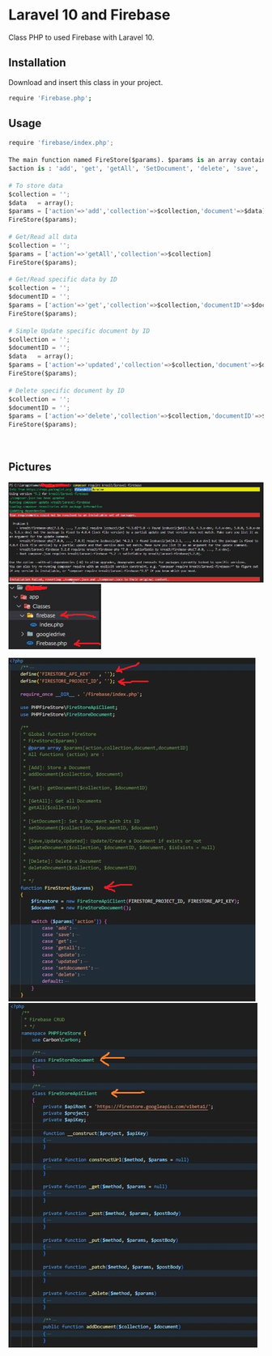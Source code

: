 # Laravel 10 and Firebase

Class PHP to used Firebase with Laravel 10.

## Installation

Download and insert this class in your project.

```bash
require 'Firebase.php';
```

## Usage

```python
require 'firebase/index.php';

The main function named FireStore($params). $params is an array contains four parameters: $params[action,collection,document,documentID].
$action is : 'add', 'get', 'getAll', 'SetDocument', 'delete', 'save', 'update' or 'updated'.

# To store data
$collection = '';
$data   = array();
$params = ['action'=>'add','collection'=>$collection,'document'=>$data]
FireStore($params);

# Get/Read all data
$collection = '';
$params = ['action'=>'getAll','collection'=>$collection]
FireStore($params);

# Get/Read specific data by ID
$collection = '';
$documentID = '';
$params = ['action'=>'get','collection'=>$collection,'documentID'=>$documentID]
FireStore($params);

# Simple Update specific document by ID
$collection = '';
$documentID = '';
$data   = array();
$params = ['action'=>'updated','collection'=>$collection,'document'=>$data,'documentID'=>$documentID]
FireStore($params);

# Delete specific document by ID
$collection = '';
$documentID = '';
$params = ['action'=>'delete','collection'=>$collection,'documentID'=>$documentID]
FireStore($params);

 
```
## Pictures
![Error installation default package](assets/0.JPG)
![Our solution](assets/a.JPG)

![Principal Function](assets/b.JPG)
![Content of namespace](assets/c.JPG)
